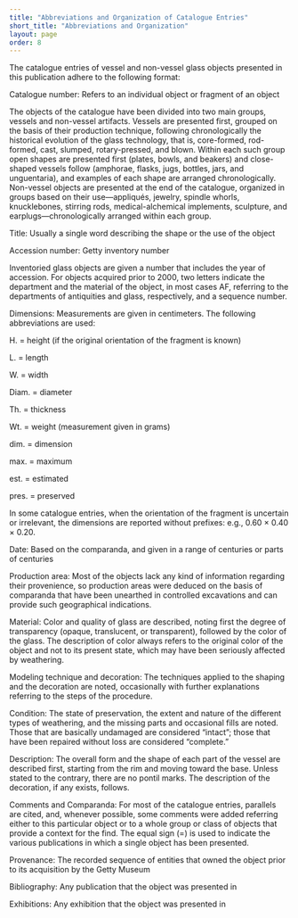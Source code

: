 ```yaml
---
title: "Abbreviations and Organization of Catalogue Entries"
short_title: "Abbreviations and Organization"
layout: page
order: 8 
---
```


The catalogue entries of vessel and non-vessel glass objects presented in this publication adhere to the following format:

Catalogue number: Refers to an individual object or fragment of an object

The objects of the catalogue have been divided into two main groups, vessels and non-vessel artifacts. Vessels are presented first, grouped on the basis of their production technique, following chronologically the historical evolution of the glass technology, that is, core-formed, rod-formed, cast, slumped, rotary-pressed, and blown. Within each such group open shapes are presented first (plates, bowls, and beakers) and close-shaped vessels follow (amphorae, flasks, jugs, bottles, jars, and unguentaria), and examples of each shape are arranged chronologically. Non-vessel objects are presented at the end of the catalogue, organized in groups based on their use—appliqués, jewelry, spindle whorls, knucklebones, stirring rods, medical-alchemical implements, sculpture, and earplugs—chronologically arranged within each group.

Title: Usually a single word describing the shape or the use of the object

Accession number: Getty inventory number

Inventoried glass objects are given a number that includes the year of accession. For objects acquired prior to 2000, two letters indicate the department and the material of the object, in most cases AF, referring to the departments of antiquities and glass, respectively, and a sequence number.

Dimensions: Measurements are given in centimeters. The following abbreviations are used:

H. = height (if the original orientation of the fragment is known)

L. = length

W. = width

Diam. = diameter

Th. = thickness

Wt. = weight (measurement given in grams)

dim. = dimension

max. = maximum

est. = estimated

pres. = preserved

In some catalogue entries, when the orientation of the fragment is uncertain or irrelevant, the dimensions are reported without prefixes: e.g., 0.60 × 0.40 × 0.20.

Date: Based on the comparanda, and given in a range of centuries or parts of centuries

Production area: Most of the objects lack any kind of information regarding their provenience, so production areas were deduced on the basis of comparanda that have been unearthed in controlled excavations and can provide such geographical indications.

Material: Color and quality of glass are described, noting first the degree of transparency (opaque, translucent, or transparent), followed by the color of the glass. The description of color always refers to the original color of the object and not to its present state, which may have been seriously affected by weathering.

Modeling technique and decoration: The techniques applied to the shaping and the decoration are noted, occasionally with further explanations referring to the steps of the procedure.

Condition: The state of preservation, the extent and nature of the different types of weathering, and the missing parts and occasional fills are noted. Those that are basically undamaged are considered “intact”; those that have been repaired without loss are considered “complete.”

Description: The overall form and the shape of each part of the vessel are described first, starting from the rim and moving toward the base. Unless stated to the contrary, there are no pontil marks. The description of the decoration, if any exists, follows.

Comments and Comparanda: For most of the catalogue entries, parallels are cited, and, whenever possible, some comments were added referring either to this particular object or to a whole group or class of objects that provide a context for the find. The equal sign (=) is used to indicate the various publications in which a single object has been presented.

Provenance: The recorded sequence of entities that owned the object prior to its acquisition by the Getty Museum

Bibliography: Any publication that the object was presented in

Exhibitions: Any exhibition that the object was presented in
